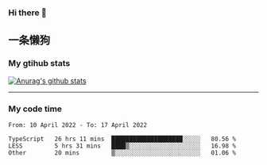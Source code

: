 ### Hi there 👋

## 一条懒狗
<!--
**kiss-me-quickly/kiss-me-quickly** is a ✨ _special_ ✨ repository because its `README.md` (this file) appears on your GitHub profile.

Here are some ideas to get you started:

- 🔭 I’m currently working on ...
- 🌱 I’m currently learning ...
- 👯 I’m looking to collaborate on ...
- 🤔 I’m looking for help with ...
- 💬 Ask me about ...
- 📫 How to reach me: ...
- 😄 Pronouns: ...
- ⚡ Fun fact: ...
-->


### My gtihub stats

[![Anurag's github stats](https://github-readme-stats.vercel.app/api?username=kiss-me-quickly)](https://github.com/anuraghazra/github-readme-stats)

***

### My code time

<!--START_SECTION:waka-->

```text
From: 10 April 2022 - To: 17 April 2022

TypeScript   26 hrs 11 mins  ████████████████████░░░░░   80.56 %
LESS         5 hrs 31 mins   ████▒░░░░░░░░░░░░░░░░░░░░   16.98 %
Other        20 mins         ▒░░░░░░░░░░░░░░░░░░░░░░░░   01.06 %
```

<!--END_SECTION:waka-->
